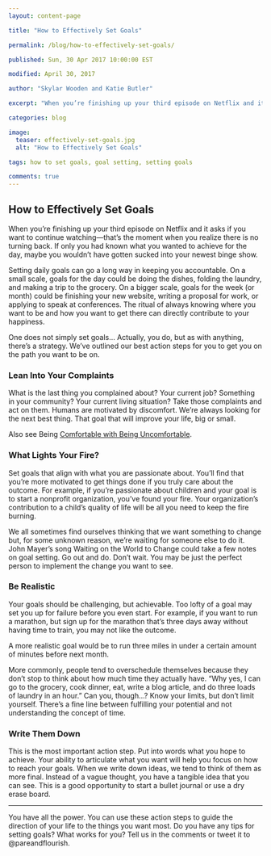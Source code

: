 ```yaml
---
layout: content-page

title: "How to Effectively Set Goals"

permalink: /blog/how-to-effectively-set-goals/

published: Sun, 30 Apr 2017 10:00:00 EST

modified: April 30, 2017

author: "Skylar Wooden and Katie Butler"

excerpt: "When you’re finishing up your third episode on Netflix and it asks if you want to continue watching—that’s the moment when you realize there is no turning back. If only you had known what you wanted to achieve for the day, maybe you wouldn’t have gotten sucked into your newest binge show."

categories: blog

image:
  teaser: effectively-set-goals.jpg
  alt: "How to Effectively Set Goals"

tags: how to set goals, goal setting, setting goals

comments: true
---
```


## How to Effectively Set Goals

When you’re finishing up your third episode on Netflix and it asks if you want to continue watching—that’s the moment when you realize there is no turning back. If only you had known what you wanted to achieve for the day, maybe you wouldn’t have gotten sucked into your newest binge show. 

Setting daily goals can go a long way in keeping you accountable. On a small scale, goals for the day could be doing the dishes, folding the laundry, and making a trip to the grocery. On a bigger scale, goals for the week (or month) could be finishing your new website, writing a proposal for work, or applying to speak at conferences. The ritual of always knowing where you want to be and how you want to get there can directly contribute to your happiness.

One does not simply set goals… Actually, you do, but as with anything, there’s a strategy. We’ve outlined our best action steps for you to get you on the path you want to be on.

### Lean Into Your Complaints

What is the last thing you complained about? Your current job? Something in your community? Your current living situation? Take those complaints and act on them. Humans are motivated by discomfort. We’re always looking for the next best thing. That goal that will improve your life, big or small. 

Also see Being <a href="{{site.url}}/blog/being-comfortable-with-being-uncomfortable/">Comfortable with Being Uncomfortable</a>.

### What Lights Your Fire?

Set goals that align with what you are passionate about. You’ll find that you’re more motivated to get things done if you truly care about the outcome. For example, if you’re passionate about children and your goal is to start a nonprofit organization, you’ve found your fire. Your organization’s contribution to a child’s quality of life will be all you need to keep the fire burning.

We all sometimes find ourselves thinking that we want something to change but, for some unknown reason, we’re waiting for someone else to do it. John Mayer’s song Waiting on the World to Change could take a few notes on goal setting. Go out and do. Don’t wait. You may be just the perfect person to implement the change you want to see. 

### Be Realistic

Your goals should be challenging, but achievable. Too lofty of a goal may set you up for failure before you even start. For example, if you want to run a marathon, but sign up for the marathon that’s three days away without having time to train, you may not like the outcome.

A more realistic goal would be to run three miles in under a certain amount of minutes before next month. 

More commonly, people tend to overschedule themselves because they don’t stop to think about how much time they actually have. “Why yes, I can go to the grocery, cook dinner, eat, write a blog article, and do three loads of laundry in an hour.” Can you, though…? Know your limits, but don’t limit yourself. There’s a fine line between fulfilling your potential and not understanding the concept of time.

### Write Them Down

This is the most important action step. Put into words what you hope to achieve. Your ability to articulate what you want will help you focus on how to reach your goals. When we write down ideas, we tend to think of them as more final. Instead of a vague thought, you have a tangible idea that you can see. This is a good opportunity to start a bullet journal or use a dry erase board. 

<hr class="secondary">

You have all the power. You can use these action steps to guide the direction of your life to the things you want most. Do you have any tips for setting goals? What works for you? Tell us in the comments or tweet it to @pareandflourish. 